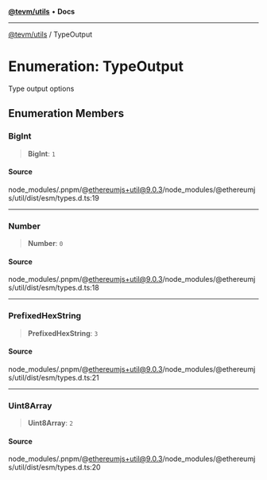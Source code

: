 [**@tevm/utils**](../README.md) • **Docs**

***

[@tevm/utils](../globals.md) / TypeOutput

# Enumeration: TypeOutput

Type output options

## Enumeration Members

### BigInt

> **BigInt**: `1`

#### Source

node\_modules/.pnpm/@ethereumjs+util@9.0.3/node\_modules/@ethereumjs/util/dist/esm/types.d.ts:19

***

### Number

> **Number**: `0`

#### Source

node\_modules/.pnpm/@ethereumjs+util@9.0.3/node\_modules/@ethereumjs/util/dist/esm/types.d.ts:18

***

### PrefixedHexString

> **PrefixedHexString**: `3`

#### Source

node\_modules/.pnpm/@ethereumjs+util@9.0.3/node\_modules/@ethereumjs/util/dist/esm/types.d.ts:21

***

### Uint8Array

> **Uint8Array**: `2`

#### Source

node\_modules/.pnpm/@ethereumjs+util@9.0.3/node\_modules/@ethereumjs/util/dist/esm/types.d.ts:20
